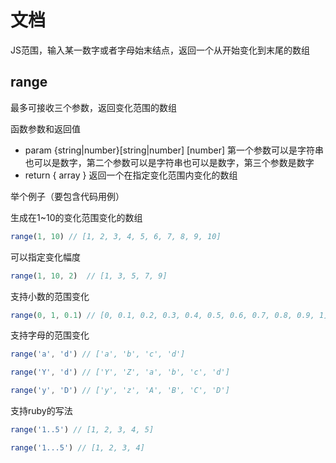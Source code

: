 # 文档
JS范围，输入某一数字或者字母始末结点，返回一个从开始变化到末尾的数组

## range
最多可接收三个参数，返回变化范围的数组

函数参数和返回值

- param {string|number}[string|number] [number]  第一个参数可以是字符串也可以是数字，第二个参数可以是字符串也可以是数字，第三个参数是数字
- return { array }  返回一个在指定变化范围内变化的数组

举个例子（要包含代码用例）

生成在1~10的变化范围变化的数组

```js
range(1, 10) // [1, 2, 3, 4, 5, 6, 7, 8, 9, 10]
```

可以指定变化幅度

```js
range(1, 10, 2)  // [1, 3, 5, 7, 9]
```

支持小数的范围变化

```js
range(0, 1, 0.1) // [0, 0.1, 0.2, 0.3, 0.4, 0.5, 0.6, 0.7, 0.8, 0.9, 1]
```

支持字母的范围变化

```js
range('a', 'd') // ['a', 'b', 'c', 'd']
```

```js
range('Y', 'd') // ['Y', 'Z', 'a', 'b', 'c', 'd']
```

```js
range('y', 'D') // ['y', 'z', 'A', 'B', 'C', 'D']
```

支持ruby的写法

```js
range('1..5') // [1, 2, 3, 4, 5]
```

```js
range('1...5') // [1, 2, 3, 4]
```
